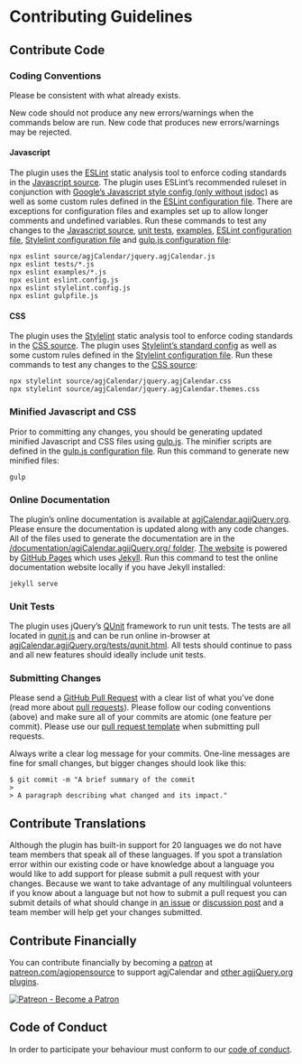 # Contributing Guidelines

## Contribute Code

### Coding Conventions

Please be consistent with what already exists.

New code should not produce any new errors/warnings when the commands below are run. New code that produces new errors/warnings may be rejected.

#### Javascript

The plugin uses the [ESLint](https://eslint.org/) static analysis tool to enforce coding standards in the [Javascript source](https://agjcalendar.agjjquery.org/source/javascript/). The plugin uses ESLint’s recommended ruleset in conjunction with [Google’s Javascript style config (only without jsdoc)](https://www.npmjs.com/package/eslint-config-google-jsdocless) as well as some custom rules defined in the [ESLint configuration file](https://github.com/andrewgjohnson/agjCalendar/blob/master/eslint.config.js). There are exceptions for configuration files and examples set up to allow longer comments and undefined variables. Run these commands to test any changes to the [Javascript source](https://agjcalendar.agjjquery.org/source/javascript/), [unit tests](/contribute/#unit-tests), [examples](https://agjcalendar.agjjquery.org/examples/), [ESLint configuration file](https://github.com/andrewgjohnson/agjCalendar/blob/master/eslint.config.js), [Stylelint configuration file](https://github.com/andrewgjohnson/agjCalendar/blob/master/stylelint.config.js) and [gulp.js configuration file](https://github.com/andrewgjohnson/agjCalendar/blob/master/gulpfile.js):

    npx eslint source/agjCalendar/jquery.agjCalendar.js
    npx eslint tests/*.js
    npx eslint examples/*.js
    npx eslint eslint.config.js
    npx eslint stylelint.config.js
    npx eslint gulpfile.js

#### CSS

The plugin uses the [Stylelint](https://stylelint.io/) static analysis tool to enforce coding standards in the [CSS source](https://agjcalendar.agjjquery.org/source/css/). The plugin uses [Stylelint’s standard config](https://www.npmjs.com/package/stylelint-config-standard) as well as some custom rules defined in the [Stylelint configuration file](https://github.com/andrewgjohnson/agjCalendar/blob/master/stylelint.config.js). Run these commands to test any changes to the [CSS source](https://agjcalendar.agjjquery.org/source/css/):

    npx stylelint source/agjCalendar/jquery.agjCalendar.css
    npx stylelint source/agjCalendar/jquery.agjCalendar.themes.css

### Minified Javascript and CSS

Prior to committing any changes, you should be generating updated minified Javascript and CSS files using [gulp.js](https://gulpjs.com/). The minifier scripts are defined in the [gulp.js configuration file](https://github.com/andrewgjohnson/agjCalendar/blob/master/gulpfile.js). Run this command to generate new minified files:

    gulp

### Online Documentation

The plugin’s online documentation is available at [agjCalendar.agjjQuery.org](https://agjCalendar.agjjQuery.org/). Please ensure the documentation is updated along with any code changes. All of the files used to generate the documentation are in the [/documentation/agjCalendar.agjjQuery.org/ folder](https://github.com/andrewgjohnson/agjCalendar/blob/master/documentation/agjCalendar.agjjQuery.org/). [The website](https://agjCalendar.agjjQuery.org/) is powered by [GitHub Pages](https://pages.github.com/) which uses [Jekyll](https://jekyllrb.com/). Run this command to test the online documentation website locally if you have Jekyll installed:

    jekyll serve

### Unit Tests

The plugin uses jQuery’s [QUnit](https://qunitjs.com/) framework  to run unit tests. The tests are all located in [qunit.js](https://github.com/andrewgjohnson/agjCalendar/blob/master/tests/qunit.js) and can be run online in-browser at [agjCalendar.agjjQuery.org/tests/qunit.html](https://agjCalendar.agjjQuery.org/tests/qunit.html). All tests should continue to pass and all new features should ideally include unit tests.

### Submitting Changes

Please send a [GitHub Pull Request](https://github.com/andrewgjohnson/agjCalendar/pull/new/master) with a clear list of what you’ve done (read more about [pull requests](https://help.github.com/articles/about-pull-requests/)). Please follow our coding conventions (above) and make sure all of your commits are atomic (one feature per commit). Please use our [pull request template](https://github.com/andrewgjohnson/agjCalendar/blob/master/.github/PULL_REQUEST_TEMPLATE.md) when submitting pull requests.

Always write a clear log message for your commits. One-line messages are fine for small changes, but bigger changes should look like this:

    $ git commit -m "A brief summary of the commit
    >
    > A paragraph describing what changed and its impact."

## Contribute Translations

Although the plugin has built-in support for 20 languages we do not have team members that speak all of these languages. If you spot a translation error within our existing code or have knowledge about a language you would like to add support for please submit a pull request with your changes. Because we want to take advantage of any multilingual volunteers if you know about a language but not how to submit a pull request you can submit details of what should change in [an issue](https://github.com/andrewgjohnson/agjCalendar/issues/new) or [discussion post](https://github.com/andrewgjohnson/agjCalendar/discussions/new) and a team member will help get your changes submitted.

## Contribute Financially

You can contribute financially by becoming a [patron](https://patreon.com/agjopensource) at [patreon.com/agjopensource](https://patreon.com/agjopensource) to support agjCalendar and [other agjjQuery.org plugins](https://agjjquery.org/plugins/).

[![Patreon - Become a Patron](https://raster.shields.io/badge/Patreon%20-become%20a%20Patron-FD334A.png?style=for-the-badge&logo=patreon&logoColor=FD334A)](https://patreon.com/agjopensource)

## Code of Conduct

In order to participate your behaviour must conform to our [code of conduct](https://github.com/andrewgjohnson/agjCalendar/blob/master/.github/CODE_OF_CONDUCT.md).

